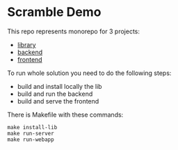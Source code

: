 # Scramble Demo

This repo represents monorepo for 3 projects:

- [library](scramble-lib/README.md)
- [backend](scramble-server/README.md)
- [frontend](scramble-webapp/README.md)

To run whole solution you need to do the following steps:

- build and install locally the lib
- build and run the backend
- build and serve the frontend

There is Makefile with these commands:

```shell script
make install-lib
make run-server
make run-webapp
```
